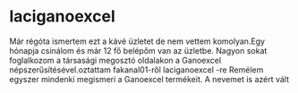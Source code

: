 laciganoexcel
=============

Már régóta ismertem ezt a kávé  üzletet de nem vettem komolyan.Egy hónapja csinálom és már 12 fő belépőm van az üzletbe.
Nagyon sokat foglalkozom a társasági megosztó oldalakon a Ganoexcel népszerűsítésével.oztattam fakanal01-ről laciganoexcel -re
Remélem egyszer mindenki megismeri a Ganoexcel termékeit.
A nevemet is azért vált
